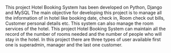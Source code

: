 This project Hotel Booking System has been developed on Python, Django and MySQL
The main objective for developing this project is to manage all the information of in hotel like booking date, check in, Room check out bills, Customer personal details etc.
 This system can also manage the room services of the hotel. This project Hotel Booking System can maintain all the record of the number of rooms needed and the number of people who will stay in the hotel. 
 In this project there are three types of user available first one is superadmin, manager and the  last one  customer.
